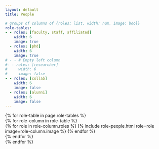```yaml
---
layout: default
title: People

# groups of columns of {roles: list, width: num, image: bool}
role-tables:
- - roles: [faculty, staff, affiliated]
    width: 6
    image: true
  - roles: [phd]
    width: 6
    image: true
# - - # Empty left column
#- - roles: [researcher]
#     width: 6
#     image: false
- - roles: [collab]
    width: 6
    image: false
  - roles: [alumni]
    width: 6
    image: false
---
```


<div id="people" class="container mt-3">
    {% for role-table in page.role-tables %}
        <section class="people row justify-content-between">
            {% for role-column in role-table %}
                <div class="col-md-{{ role-column.width }}">
                    {% for role in role-column.roles %}
                        {% include role-people.html role=role image=role-column.image %}
                    {% endfor %}
                </div>
            {% endfor %}
        </section>
    {% endfor %}
</div>
